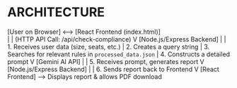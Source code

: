 # ARCHITECTURE

[User on Browser] <--> [React Frontend (index.html)] <br>
|
| (HTTP API Call: /api/check-compliance)
V
[Node.js/Express Backend]
|
| 1. Receives user data (size, seats, etc.)
| 2. Creates a query string
| 3. Searches for relevant rules in `processed_data.json`
| 4. Constructs a detailed prompt
V
[Gemini AI API]
|
| 5. Receives prompt, generates report
V
[Node.js/Express Backend]
|
| 6. Sends report back to Frontend
V
[React Frontend] --> Displays report & allows PDF download
